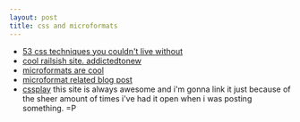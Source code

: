 ```yaml
---
layout: post
title: css and microformats
---
```


- [53 css techniques you couldn't live without](http://www.smashingmagazine.com/2007/01/19/53-css-techniques-you-couldnt-live-without/)
- [cool railsish site. addictedtonew](http://addictedtonew.com/) 
- [microformats are cool](http://microformats.org/)
- [microformat related blog post](http://errtheblog.com/post/37)
- [cssplay](http://www.cssplay.co.uk/index.html) this site is always awesome and i'm gonna link it just because of the sheer amount of times i've had it open when i was posting something. =P
